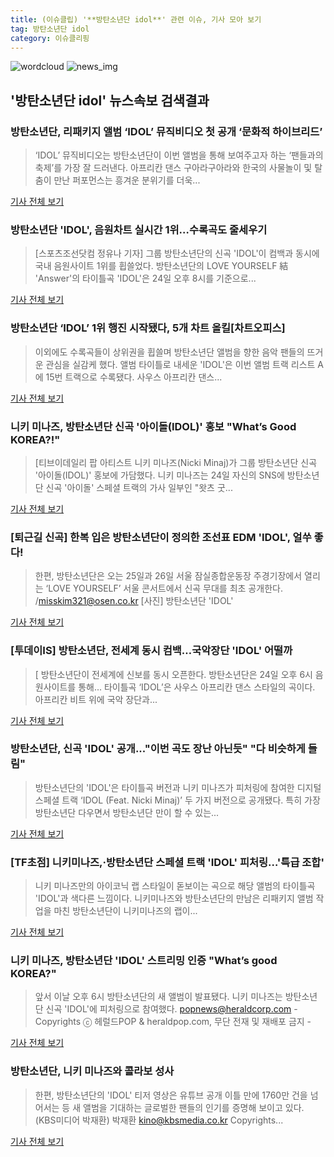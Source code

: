 ```yaml
---
title: (이슈클립) '**방탄소년단 idol**' 관련 이슈, 기사 모아 보기
tag: 방탄소년단 idol
category: 이슈클리핑
---
```

![wordcloud](https://s3.ap-northeast-2.amazonaws.com/lyrics101-wordcloud/2018-08-24-1535111583.png)
![news_img](https://user-images.githubusercontent.com/42597476/44507050-1206f400-a6e4-11e8-8d98-7ffbfebb353f.png)
## **'**방탄소년단 idol**'** 뉴스속보 검색결과
### 방탄소년단, 리패키지 앨범 ‘IDOL’ 뮤직비디오 첫 공개 ‘문화적 하이브리드’

>‘IDOL’ 뮤직비디오는 방탄소년단이 이번 앨범을 통해 보여주고자 하는 ‘팬들과의 축제’를 가장 잘 드러낸다. 아프리칸 댄스 구아라구아라와 한국의 사물놀이 및 탈춤이 만난 퍼포먼스는 흥겨운 분위기를 더욱...

<a href="http://www.sedaily.com/NewsView/1S3HHWTDN5" target="_blank">기사 전체 보기</a>

### 방탄소년단 'IDOL', 음원차트 실시간 1위…수록곡도 줄세우기

>[스포츠조선닷컴 정유나 기자] 그룹 방탄소년단의 신곡 'IDOL'이 컴백과 동시에 국내 음원사이트 1위를 휩쓸었다. 방탄소년단의 LOVE YOURSELF 結 'Answer'의 타이틀곡 'IDOL'은 24일 오후 8시를 기준으로...

<a href="http://sports.chosun.com/news/ntype.htm?id=201808250100228760017351&servicedate=20180824" target="_blank">기사 전체 보기</a>

### 방탄소년단 ‘IDOL’ 1위 행진 시작됐다, 5개 차트 올킬[차트오피스]

>이외에도 수록곡들이 상위권을 휩쓸며 방탄소년단 앨범을 향한 음악 팬들의 뜨거운 관심을 실감케 했다. 앨범 타이틀로 내세운 'IDOL'은 이번 앨범 트랙 리스트 A에 15번 트랙으로 수록됐다. 사우스 아프리칸 댄스...

<a href="http://www.newsen.com/news_view.php?uid=201808241402250410" target="_blank">기사 전체 보기</a>

### 니키 미나즈, 방탄소년단 신곡 '아이돌(IDOL)' 홍보 "What’s Good KOREA?!"

>[티브이데일리 팝 아티스트 니키 미나즈(Nicki Minaj)가 그룹 방탄소년단 신곡 '아이돌(IDOL)' 홍보에 가담했다. 니키 미나즈는 24일 자신의 SNS에 방탄소년단 신곡 '아이돌' 스페셜 트랙의 가사 일부인 "왓츠 굿...

<a href="http://tvdaily.asiae.co.kr/read.php3?aid=15351111231388054010" target="_blank">기사 전체 보기</a>

### [퇴근길 신곡] 한복 입은 방탄소년단이 정의한 조선표 EDM 'IDOL', 얼쑤 좋다!

>한편, 방탄소년단은 오는 25일과 26일 서울 잠실종합운동장 주경기장에서 열리는 ‘LOVE YOURSELF’ 서울 콘서트에서 신곡 무대를 최초 공개한다.  /misskim321@osen.co.kr [사진] 방탄소년단 'IDOL'

<a href="http://www.osen.co.kr/article/G1110974281" target="_blank">기사 전체 보기</a>

### [투데이IS] 방탄소년단, 전세계 동시 컴백…국악장단 'IDOL' 어떨까

>[ 방탄소년단이 전세계에 신보를 동시 오픈한다. 방탄소년단은 24일 오후 6시 음원사이트를 통해... 타이틀곡 ‘IDOL’은 사우스 아프리칸 댄스 스타일의 곡이다. 아프리칸 비트 위에 국악 장단과...

<a href="http://isplus.live.joins.com/news/article/aid.asp?aid=22503036" target="_blank">기사 전체 보기</a>

### 방탄소년단, 신곡 'IDOL' 공개..."이번 곡도 장난 아닌듯" "다 비슷하게 들림"

>방탄소년단의 'IDOL'은 타이틀곡 버전과 니키 미나즈가 피처링에 참여한 디지털 스페셜 트랙 ‘IDOL (Feat. Nicki Minaj)’ 두 가지 버전으로 공개됐다. 특히 가장 방탄소년단 다우면서 방탄소년단 만이 할 수 있는...

<a href="http://daily.hankooki.com/lpage/entv/201808/dh20180824192835139020.htm" target="_blank">기사 전체 보기</a>

### [TF초점] 니키미나즈,·방탄소년단 스페셜 트랙 'IDOL' 피처링…'특급 조합'

>니키 미나즈만의 아이코닉 랩 스타일이 돋보이는 곡으로 해당 앨범의 타이틀곡 'IDOL'과 색다른 느낌이다. 니키미나즈와 방탄소년단의 만남은 리패키지 앨범 작업을 마친 방탄소년단이 니키미나즈의 랩이...

<a href="http://news.tf.co.kr/read/entertain/1731572.htm" target="_blank">기사 전체 보기</a>

### 니키 미나즈, 방탄소년단 'IDOL' 스트리밍 인증 "What’s good KOREA?"

>앞서 이날 오후 6시 방탄소년단의 새 앨범이 발표됐다. 니키 미나즈는 방탄소년단 신곡 'IDOL'에 피처링으로 참여했다. popnews@heraldcorp.com - Copyrights ⓒ 헤럴드POP & heraldpop.com, 무단 전재 및 재배포 금지 -

<a href="http://biz.heraldcorp.com/view.php?ud=201808242024596843823_1" target="_blank">기사 전체 보기</a>

### 방탄소년단, 니키 미나즈와 콜라보 성사

>한편, 방탄소년단의 'IDOL' 티저 영상은 유튜브 공개 이틀 만에 1760만 건을 넘어서는 등 새 앨범을 기대하는 글로벌한 팬들의 인기를 증명해 보이고 있다. (KBS미디어 박재환) 박재환 kino@kbsmedia.co.kr Copyrights...

<a href="https://news.naver.com/main/read.nhn?mode=LSD&mid=sec&sid1=106&oid=438&aid=0000020718" target="_blank">기사 전체 보기</a>


